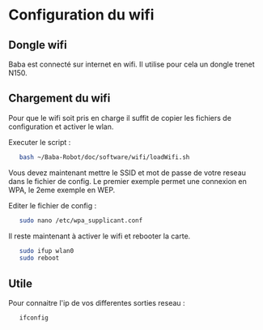 ﻿Configuration du wifi
==========

## Dongle wifi
Baba est connecté sur internet en wifi. Il utilise pour cela un dongle trenet N150.

## Chargement du wifi
Pour que le wifi soit pris en charge il suffit de copier les fichiers de configuration
et activer le wlan.

Executer le script :
``` bash
   bash ~/Baba-Robot/doc/software/wifi/loadWifi.sh
```

Vous devez maintenant mettre le SSID et mot de passe de votre reseau dans le fichier
de config. Le premier exemple permet une connexion en WPA, le 2eme exemple en WEP.

Editer le fichier de config :
``` bash
   sudo nano /etc/wpa_supplicant.conf
```

Il reste maintenant à activer le wifi et rebooter la carte.
``` bash
   sudo ifup wlan0
   sudo reboot
```

## Utile
Pour connaitre l'ip de vos differentes sorties reseau :
``` bash
   ifconfig
```